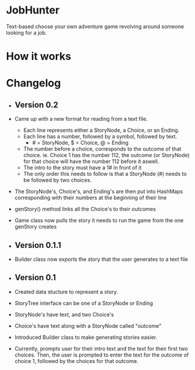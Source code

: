 # JobHunter

Text-based choose your own adventure game revolving around someone looking for a job.

# How it works

# Changelog

* ## Version 0.2
* Came up with a new format for reading from a text file.
  * Each line represents either a StoryNode, a Choice, or an Ending.
  * Each line has a number, followed by a symbol, followed by text.
    * \# = StoryNode, $ = Choice, @ = Ending
  * The number before a choice, corresponds to the outcome of that choice. ie. Choice 1 has the number 112, the outcome (or StoryNode) for that choice will have the number 112 before it aswell.
  * The intro to the story must have a 1# in front of it
  * The only order this needs to follow is that a StoryNode (#) needs to be followed by two choices.
* The StoryNode's, Choice's, and Ending's are then put into HashMaps corresponding with their numbers at the beginning of their line
* genStory() method links all the Choice's to their outcomes
* Game class now pulls the story it needs to run the game from the one genStory creates

* ## Version 0.1.1
* Builder class now exports the story that the user generates to a text file

* ## Version 0.1
* Created data stucture to represent a story.
* StoryTree interface can be one of a StoryNode or Ending
* StoryNode's have text, and two Choice's
* Choice's have text along with a StoryNode called "outcome"

* Introduced Builder class to make generating stories easier.
* Currently, prompts user for their intro text and the text for their first two choices. Then, the user is prompted to enter the text for the outcome of choice 1, followed by the choices for that outcome.
